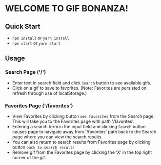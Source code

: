 # WELCOME TO GIF BONANZA!

## Quick Start
  * `npm install` or `yarn install`
  * `npm start` or `yarn start`

## Usage

### Search Page ('/')
  * Enter text in search field and click `Search` button to see available gifs.
  * Click on a gif to save to favorites. (Note: Favorites are persisted on refresh through use of localStorage.)

### Favorites Page ('/favorites')
  * View Favorites by clicking button `see favorites` from the Search page. This will take you to the Favorites page with path '/favorites'.
  * Entering a search term in the input field and clicking `Search` button causes page to navigate away from '/favorites' path back to the Search page where you can view the search results.
  * You can also return to search results from Favorites page by clicking button `back to search results`
  * Remove gif from the Favorites page by clicking the 'X' in the top right corner of the gif.
